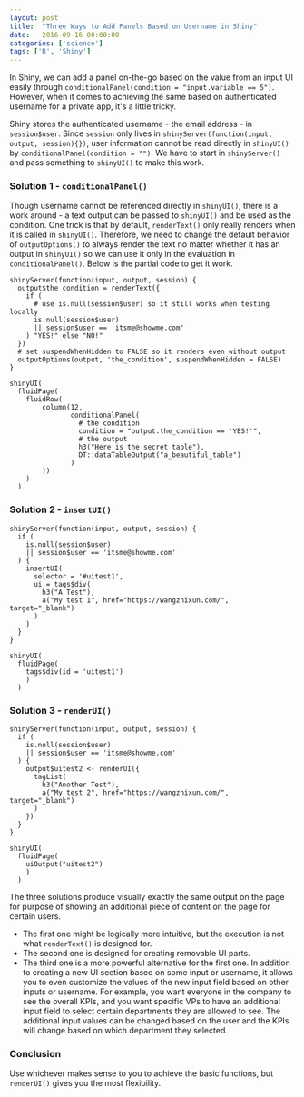 ```yaml
---
layout: post
title:  "Three Ways to Add Panels Based on Username in Shiny"
date:   2016-09-16 00:00:00
categories: ['science']
tags: ['R', 'Shiny']
---
```


In Shiny, we can add a panel on-the-go based on the value from an input UI easily through `conditionalPanel(condition = "input.variable == 5")`. However, when it comes to achieving the same based on authenticated username for a private app, it's a little tricky.

Shiny stores the authenticated username - the email address - in `session$user`. Since `session` only lives in `shinyServer(function(input, output, session){})`, user information cannot be read directly in `shinyUI()` by `conditionalPanel(condition = "")`. We have to start in `shinyServer()` and pass something to `shinyUI()` to make this work.

### Solution 1 - `conditionalPanel()`
Though username cannot be referenced directly in `shinyUI()`, there is a work around - a text output can be passed to `shinyUI()` and be used as the condition. One trick is that by default, `renderText()` only really renders when it is called in `shinyUI()`. Therefore, we need to change the default behavior of `outputOptions()` to always render the text no matter whether it has an output in `shinyUI()` so we can use it only in the evaluation in `conditionalPanel()`. Below is the partial code to get it work.

```
shinyServer(function(input, output, session) {
  output$the_condition = renderText({
    if (
      # use is.null(session$user) so it still works when testing locally
      is.null(session$user)
      || session$user == 'itsme@showme.com'
    ) "YES!" else "NO!"
  })
  # set suspendWhenHidden to FALSE so it renders even without output
  outputOptions(output, 'the_condition', suspendWhenHidden = FALSE)
}

shinyUI(
  fluidPage(
    fluidRow(
        column(12,
               conditionalPanel(
                 # the condition
                 condition = "output.the_condition == 'YES!'",
                 # the output
                 h3("Here is the secret table"),
                 DT::dataTableOutput("a_beautiful_table")
               )
        ))
    )
  )
```

### Solution 2 - `insertUI()`
```
shinyServer(function(input, output, session) {
  if (
    is.null(session$user)
    || session$user == 'itsme@showme.com'
  ) {
    insertUI(
      selector = '#uitest1',
      ui = tags$div(
        h3("A Test"),
        a("My test 1", href="https://wangzhixun.com/", target="_blank")
      )
    )
  }
}

shinyUI(
  fluidPage(
    tags$div(id = 'uitest1')
    )
  )
```

### Solution 3 - `renderUI()`
```
shinyServer(function(input, output, session) {
  if (
    is.null(session$user)
    || session$user == 'itsme@showme.com'
  ) {
    output$uitest2 <- renderUI({
      tagList(
        h3("Another Test"),
        a("My test 2", href="https://wangzhixun.com/", target="_blank")
      )
    })
  }
}

shinyUI(
  fluidPage(
    uiOutput("uitest2")
    )
  )
```

The three solutions produce visually exactly the same output on the page for purpose of showing an additional piece of content on the page for certain users.  
* The first one might be logically more intuitive, but the execution is not what `renderText()` is designed for.  
* The second one is designed for creating removable UI parts.  
* The third one is a more powerful alternative for the first one. In addition to creating a new UI section based on some input or username, it allows you to even customize the values of the new input field based on other inputs or username. For example, you want everyone in the company to see the overall KPIs, and you want specific VPs to have an additional input field to select certain departments they are allowed to see. The additional input values can be changed based on the user and the KPIs will change based on which department they selected.  

### Conclusion
Use whichever makes sense to you to achieve the basic functions, but `renderUI()` gives you the most flexibility.
